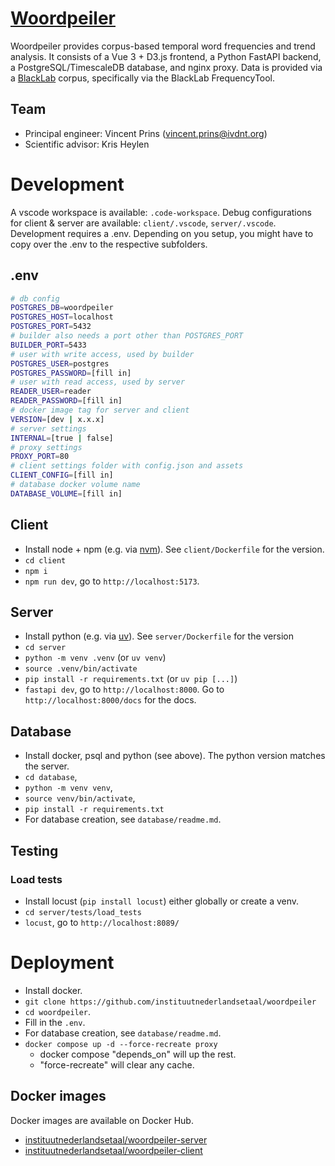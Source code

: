 # [Woordpeiler](https://woordpeiler.ivdnt.org)
Woordpeiler provides corpus-based temporal word frequencies and trend analysis. It consists of a Vue 3 + D3.js frontend, a Python FastAPI backend, a PostgreSQL/TimescaleDB database, and nginx proxy. Data is provided via a [BlackLab](https://github.com/instituutnederlandsetaal/blacklab) corpus, specifically via the BlackLab FrequencyTool.

## Team
- Principal engineer: Vincent Prins (vincent.prins@ivdnt.org)
- Scientific advisor: Kris Heylen

# Development
A vscode workspace is available: `.code-workspace`.
Debug configurations for client & server are available: `client/.vscode`, `server/.vscode`.
Development requires a .env. Depending on you setup, you might have to copy over the .env to the respective subfolders.

## .env
```sh
# db config
POSTGRES_DB=woordpeiler
POSTGRES_HOST=localhost
POSTGRES_PORT=5432
# builder also needs a port other than POSTGRES_PORT
BUILDER_PORT=5433
# user with write access, used by builder
POSTGRES_USER=postgres
POSTGRES_PASSWORD=[fill in]
# user with read access, used by server
READER_USER=reader
READER_PASSWORD=[fill in]
# docker image tag for server and client
VERSION=[dev | x.x.x]
# server settings
INTERNAL=[true | false]
# proxy settings
PROXY_PORT=80
# client settings folder with config.json and assets
CLIENT_CONFIG=[fill in]
# database docker volume name
DATABASE_VOLUME=[fill in]
```

## Client
- Install node + npm (e.g. via [nvm](https://github.com/nvm-sh/nvm)). See `client/Dockerfile` for the version.
- `cd client`
- `npm i`
- `npm run dev`, go to `http://localhost:5173`.

## Server
- Install python (e.g. via [uv](https://github.com/astral-sh/uv)). See `server/Dockerfile` for the version
- `cd server`
- `python -m venv .venv` (or `uv venv`)
- `source .venv/bin/activate`
- `pip install -r requirements.txt` (or `uv pip [...]`)
- `fastapi dev`, go to `http://localhost:8000`. Go to `http://localhost:8000/docs` for the docs.

## Database
- Install docker, psql and python (see above). The python version matches the server.
- `cd database`, 
- `python -m venv venv`, 
- `source venv/bin/activate`, 
- `pip install -r requirements.txt`
- For database creation, see `database/readme.md`.

## Testing
### Load tests
- Install locust (`pip install locust`) either globally or create a venv.
- `cd server/tests/load_tests`
- `locust`, go to `http://localhost:8089/`

# Deployment
- Install docker. 
- `git clone https://github.com/instituutnederlandsetaal/woordpeiler`
- `cd woordpeiler`.
- Fill in the `.env`.
- For database creation, see `database/readme.md`.
- `docker compose up -d --force-recreate proxy` 
    - docker compose "depends_on" will up the rest.
    - "force-recreate" will clear any cache.

## Docker images
Docker images are available on Docker Hub.
- [instituutnederlandsetaal/woordpeiler-server](https://hub.docker.com/repository/docker/instituutnederlandsetaal/woordpeiler-server)
- [instituutnederlandsetaal/woordpeiler-client](https://hub.docker.com/repository/docker/instituutnederlandsetaal/woordpeiler-client)
